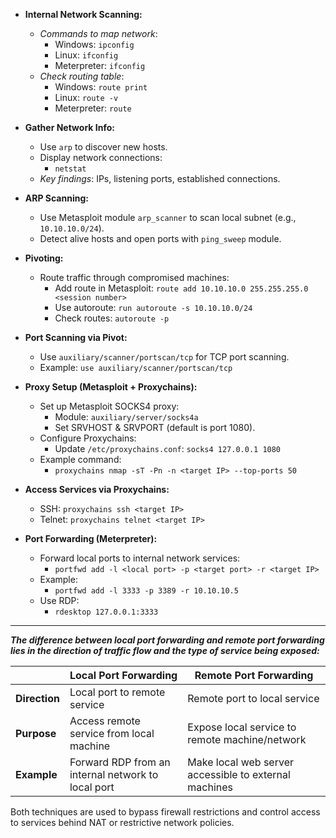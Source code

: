
* **Internal Network Scanning:**
    - *Commands to map network*:
      - Windows: `ipconfig`
      - Linux: `ifconfig`
      - Meterpreter: `ifconfig`
    - *Check routing table*:
      - Windows: `route print`
      - Linux: `route -v`
      - Meterpreter: `route`

* **Gather Network Info:**
    - Use `arp` to discover new hosts.
    - Display network connections:
      - `netstat`
    - *Key findings*: IPs, listening ports, established connections.

* **ARP Scanning:**
    - Use Metasploit module `arp_scanner` to scan local subnet (e.g., `10.10.10.0/24`).
    - Detect alive hosts and open ports with `ping_sweep` module.

* **Pivoting:**
    - Route traffic through compromised machines:
      - Add route in Metasploit: `route add 10.10.10.0 255.255.255.0 <session number>`
      - Use autoroute: `run autoroute -s 10.10.10.0/24`
      - Check routes: `autoroute -p`
    
* **Port Scanning via Pivot:**
    - Use `auxiliary/scanner/portscan/tcp` for TCP port scanning.
    - Example: `use auxiliary/scanner/portscan/tcp`

* **Proxy Setup (Metasploit + Proxychains):**
    - Set up Metasploit SOCKS4 proxy:
      - Module: `auxiliary/server/socks4a`
      - Set SRVHOST & SRVPORT (default is port 1080).
    - Configure Proxychains:
      - Update `/etc/proxychains.conf`: `socks4 127.0.0.1 1080`
    - Example command:
      - `proxychains nmap -sT -Pn -n <target IP> --top-ports 50`

* **Access Services via Proxychains:**
    - SSH: `proxychains ssh <target IP>`
    - Telnet: `proxychains telnet <target IP>`

* **Port Forwarding (Meterpreter):**
    - Forward local ports to internal network services:
      - `portfwd add -l <local port> -p <target port> -r <target IP>`
    - Example:
      - `portfwd add -l 3333 -p 3389 -r 10.10.10.5`
    - Use RDP:
      - `rdesktop 127.0.0.1:3333`

---

***The difference between local port forwarding and remote port forwarding lies in the direction of traffic flow and the type of service being exposed:***

|               | **Local Port Forwarding**                          | **Remote Port Forwarding**                            |
| ------------- | -------------------------------------------------- | ----------------------------------------------------- |
| **Direction** | Local port to remote service                       | Remote port to local service                          |
| **Purpose**   | Access remote service from local machine           | Expose local service to remote machine/network        |
| **Example**   | Forward RDP from an internal network to local port | Make local web server accessible to external machines |

Both techniques are used to bypass firewall restrictions and control access to services behind NAT or restrictive network policies.